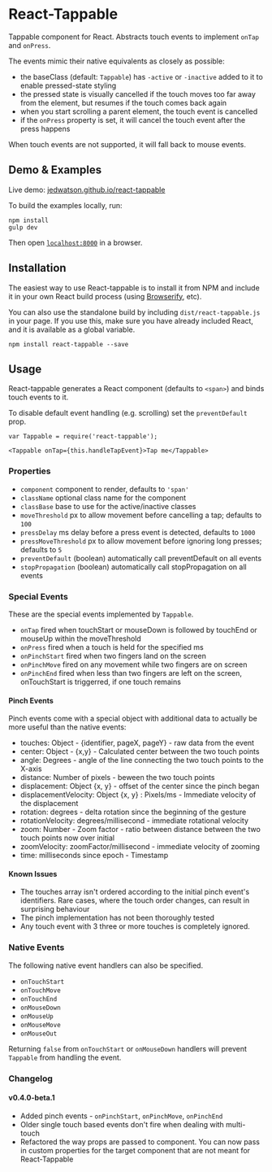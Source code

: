 React-Tappable
==============

Tappable component for React. Abstracts touch events to implement `onTap` and `onPress`.

The events mimic their native equivalents as closely as possible:

* the baseClass (default: `Tappable`) has `-active` or `-inactive` added to it to enable pressed-state styling
* the pressed state is visually cancelled if the touch moves too far away from the element, but resumes if the touch comes back again
* when you start scrolling a parent element, the touch event is cancelled
* if the `onPress` property is set, it will cancel the touch event after the press happens

When touch events are not supported, it will fall back to mouse events.


## Demo & Examples

Live demo: [jedwatson.github.io/react-tappable](http://jedwatson.github.io/react-tappable/)

To build the examples locally, run:

```
npm install
gulp dev
```

Then open [`localhost:8000`](http://localhost:8000) in a browser.


## Installation

The easiest way to use React-tappable is to install it from NPM and include it in your own React build process (using [Browserify](http://browserify.org), etc).

You can also use the standalone build by including `dist/react-tappable.js` in your page. If you use this, make sure you have already included React, and it is available as a global variable.

```
npm install react-tappable --save
```


## Usage

React-tappable generates a React component (defaults to `<span>`) and binds touch events to it.

To disable default event handling (e.g. scrolling) set the `preventDefault` prop.

```
var Tappable = require('react-tappable');

<Tappable onTap={this.handleTapEvent}>Tap me</Tappable>
```

### Properties

* `component` component to render, defaults to `'span'`
* `className` optional class name for the component
* `classBase` base to use for the active/inactive classes
* `moveThreshold` px to allow movement before cancelling a tap; defaults to `100`
* `pressDelay` ms delay before a press event is detected, defaults to `1000`
* `pressMoveThreshold` px to allow movement before ignoring long presses; defaults to `5`
* `preventDefault` (boolean) automatically call preventDefault on all events
* `stopPropagation` (boolean) automatically call stopPropagation on all events

### Special Events

These are the special events implemented by `Tappable`.

* `onTap` fired when touchStart or mouseDown is followed by touchEnd or mouseUp within the moveThreshold
* `onPress` fired when a touch is held for the specified ms
* `onPinchStart` fired when two fingers land on the screen
* `onPinchMove` fired on any movement while two fingers are on screen
* `onPinchEnd` fired when less than two fingers are left on the screen, onTouchStart is triggerred, if one touch remains

#### Pinch Events

Pinch events come with a special object with additional data to actually be more useful than the native events:

* touches: Object - {identifier, pageX, pageY} - raw data from the event
* center: Object - {x,y} - Calculated center between the two touch points
* angle: Degrees - angle of the line connecting the two touch points to the X-axis
* distance: Number of pixels - beween the two touch points
* displacement: Object {x, y} - offset of the center since the pinch began
* displacementVelocity: Object {x, y} : Pixels/ms - Immediate velocity of the displacement
* rotation: degrees - delta rotation since the beginning of the gesture
* rotationVelocity: degrees/millisecond - immediate rotational velocity
* zoom: Number - Zoom factor - ratio between distance between the two touch points now over initial
* zoomVelocity: zoomFactor/millisecond - immediate velocity of zooming
* time: milliseconds since epoch - Timestamp

#### Known Issues

* The touches array isn't ordered according to the initial pinch event's identifiers. Rare cases, where the touch order changes, can result in surprising behaviour
* The pinch implementation has not been thoroughly tested
* Any touch event with 3 three or more touches is completely ignored.

### Native Events

The following native event handlers can also be specified.

* `onTouchStart`
* `onTouchMove`
* `onTouchEnd`
* `onMouseDown`
* `onMouseUp`
* `onMouseMove`
* `onMouseOut`

Returning `false` from `onTouchStart` or `onMouseDown` handlers will prevent `Tappable` from handling the event.

### Changelog

#### v0.4.0-beta.1

* Added pinch events - `onPinchStart`, `onPinchMove`, `onPinchEnd`
* Older single touch based events don't fire when dealing with multi-touch
* Refactored the way props are passed to component. You can now pass in custom properties for the target component that are not meant for React-Tappable
